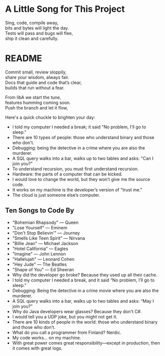 # A Little Song for This Project

Sing, code, compile away,  
bits and bytes will light the day.  
Tests will pass and bugs will flee,  
ship it clean and carefully.
# README

Commit small, review sloppily,  
share your wisdom, always fair.  
Docs that guide and code that’s clear,  
builds that run without a fear.

From libA we start the tune,  
features humming coming soon.  
Push the branch and let it flow,  


Here's a quick chuckle to brighten your day:

- I told my computer I needed a break; it said "No problem, I'll go to sleep."
- There are 10 types of people: those who understand binary and those who don't.
- Debugging: being the detective in a crime where you are also the murderer.
- A SQL query walks into a bar, walks up to two tables and asks: "Can I join you?"
- To understand recursion, you must first understand recursion.
- Hardware: the parts of a computer that can be kicked.
- I would love to change the world, but they won’t give me the source code.
- It works on my machine is the developer’s version of "trust me."
- The cloud is just someone else’s computer.

## Ten Songs to Code By
- "Bohemian Rhapsody" — Queen
- "Lose Yourself" — Eminem
- "Don't Stop Believin'" — Journey
- "Smells Like Teen Spirit" — Nirvana
- "Billie Jean" — Michael Jackson
- "Hotel California" — Eagles
- "Imagine" — John Lennon
- "Hallelujah" — Leonard Cohen
- "Hey Jude" — The Beatles
- "Shape of You" — Ed Sheeran
- Why did the developer go broke? Because they used up all their cache.
- I told my computer I needed a break, and it said “No problem, I’ll go to sleep.”
- Debugging: Being the detective in a crime movie where you are also the murderer.
- A SQL query walks into a bar, walks up to two tables and asks: “May I join you?”
- Why do Java developers wear glasses? Because they don't C#.
- I would tell you a UDP joke, but you might not get it.
- There are 10 kinds of people in the world: those who understand binary and those who don’t.
- What do you call a programmer from Finland? Nerdic.
- My code works... on my machine.
- With great power comes great responsibility—except in production, then it comes with great logs.